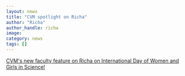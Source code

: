 ```yaml
---
layout: news
title: "CVM spotlight on Richa"
author: "Richa"
author_handle: richa
image: 
category: news
tags: []
---
```

[CVM's new faculty feature on Richa on International Day of Women and Girls in Science!](https://www.vet.cornell.edu/news/20230209/new-faculty-dr-richa-sardana)